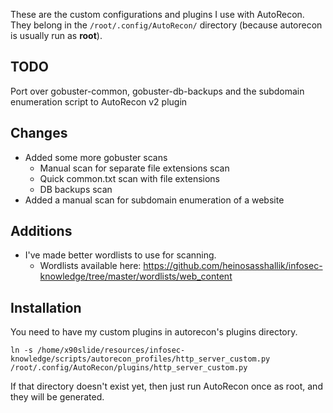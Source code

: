 These are the custom configurations and plugins I use with AutoRecon. They belong in the `/root/.config/AutoRecon/` directory (because autorecon is usually run as **root**).

## TODO

Port over gobuster-common, gobuster-db-backups and the subdomain enumeration script to AutoRecon v2 plugin

## Changes

* Added some more gobuster scans
  * Manual scan for separate file extensions scan
  * Quick common.txt scan with file extensions
  * DB backups scan
* Added a manual scan for subdomain enumeration of a website

## Additions

* I've made better wordlists to use for scanning.
  * Wordlists available here:
https://github.com/heinosasshallik/infosec-knowledge/tree/master/wordlists/web_content


## Installation

You need to have my custom plugins in autorecon's plugins directory.

```
ln -s /home/x90slide/resources/infosec-knowledge/scripts/autorecon_profiles/http_server_custom.py  /root/.config/AutoRecon/plugins/http_server_custom.py
```

If that directory doesn't exist yet, then just run AutoRecon once as root, and they will be generated.
